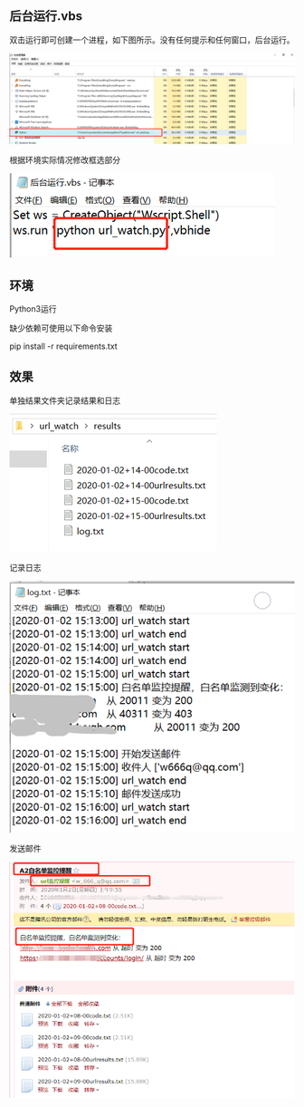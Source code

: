 ## 后台运行.vbs

双击运行即可创建一个进程，如下图所示。没有任何提示和任何窗口，后台运行。

![img](img/1.png)

根据环境实际情况修改框选部分

![img](img/2.png)

## 环境

Python3运行

缺少依赖可使用以下命令安装

pip install -r requirements.txt

 

## 效果

单独结果文件夹记录结果和日志

![img](img/3.png)

记录日志

![img](img/4.png)

发送邮件

![img](img/5.png)

 

